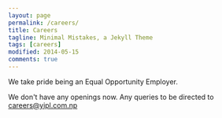 ```yaml
---
layout: page
permalink: /careers/
title: Careers
tagline: Minimal Mistakes, a Jekyll Theme
tags: [careers]
modified: 2014-05-15
comments: true
---
```


<div class="career-wrapper layout">
<p>We take pride being an Equal Opportunity Employer.</p>

<p>We don't have any openings now. Any queries to be directed to <a href="mailto:careers@yipl.com.np">careers@yipl.com.np</a></p>

</div>

 

